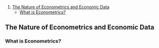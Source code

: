 
1. [The Nature of Econometrics and Economic Data](#The-Nature-of-Econometrics-and-Economic-Data)
   - [What is Econometrics?](#What-is-Econometrics?)

## The Nature of Econometrics and Economic Data

### What is Econometrics?

